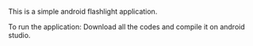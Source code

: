 This is a simple android flashlight application.

To run the application: Download all the codes and compile it on android studio.
